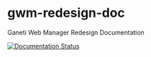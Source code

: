 gwm-redesign-doc
================

Ganeti Web Manager Redesign Documentation

[![Documentation
Status](https://readthedocs.org/projects/gwm-redesign/badge/?version=latest)](https://readthedocs.org/projects/gwm-redesign/?badge=latest)

